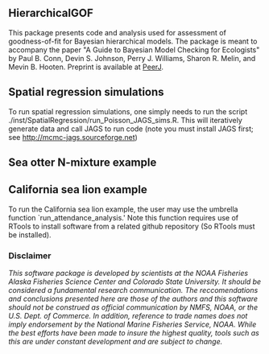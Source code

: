 <!-- README.md is generated from README.Rmd. Please edit that file -->
HierarchicalGOF
---------------

This package presents code and analysis used for assessment of goodness-of-fit for Bayesian hierarchical models. The package is meant to accompany the paper "A Guide to Bayesian Model Checking for Ecologists" by Paul B. Conn, Devin S. Johnson, Perry J. Williams, Sharon R. Melin, and Mevin B. Hooten. Preprint is available at [PeerJ](https://peerj.com/preprints/3390.pdf).

Spatial regression simulations
------------------------------

To run spatial regression simulations, one simply needs to run the script ./inst/SpatialRegression/run\_Poisson\_JAGS\_sims.R. This will iteratively generate data and call JAGS to run code (note you must install JAGS first; see <http://mcmc-jags.sourceforge.net>)

Sea otter N-mixture example
---------------------------

California sea lion example
---------------------------

To run the California sea lion example, the user may use the umbrella function \`run\_attendance\_analysis.' Note this function requires use of RTools to install software from a related github repository (So RTools must be installed).

### Disclaimer

*This software package is developed by scientists at the NOAA Fisheries Alaska Fisheries Science Center and Colorado State University. It should be considered a fundamental research communication. The reccomendations and conclusions presented here are those of the authors and this software should not be construed as official communication by NMFS, NOAA, or the U.S. Dept. of Commerce. In addition, reference to trade names does not imply endorsement by the National Marine Fisheries Service, NOAA. While the best efforts have been made to insure the highest quality, tools such as this are under constant development and are subject to change.*
